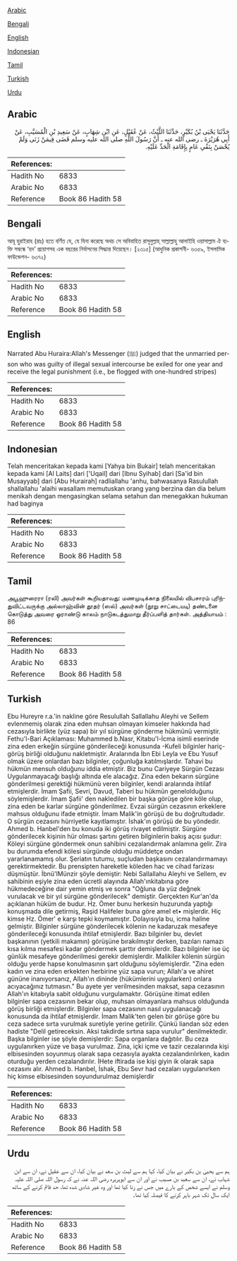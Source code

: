 [Arabic](#arabic)

[Bengali](#bengali)

[English](#english)

[Indonesian](#indonesian)

[Tamil](#tamil)

[Turkish](#turkish)

[Urdu](#urdu)

## Arabic


<div dir="rtl" lang="ar" style={{fontSize:'larger',backgroundColor:'#f8f9fa',padding:20}}>
حَدَّثَنَا يَحْيَى بْنُ بُكَيْرٍ، حَدَّثَنَا اللَّيْثُ، عَنْ عُقَيْلٍ، عَنِ ابْنِ شِهَابٍ، عَنْ سَعِيدِ بْنِ الْمُسَيَّبِ، عَنْ أَبِي هُرَيْرَةَ ـ رضى الله عنه ـ أَنَّ رَسُولَ اللَّهِ صلى الله عليه وسلم قَضَى فِيمَنْ زَنَى وَلَمْ يُحْصَنْ بِنَفْىِ عَامٍ بِإِقَامَةِ الْحَدِّ عَلَيْهِ‏.‏
</div>
<div style={{backgroundColor:'#f8f9fa',padding:20, marginBottom: 10}}><table> <thead> <tr> <th>References:</th> <th></th> </tr> </thead> <tbody><tr><td>Hadith No</td><td>6833</td></tr><tr><td>Arabic No</td><td>6833</td></tr><tr><td>Reference</td><td>Book 86 Hadith 58</td></tr></tbody></table></div>

## Bengali


<div dir="ltr" lang="bn" style={{fontSize:'larger',backgroundColor:'#f8f9fa',padding:20}}>
আবূ হুরাইরাহ (রাঃ) হতে বর্ণিত যে, যে যিনা করেছে অথচ সে অবিবাহিত রাসূলুল্লাহ্ সাল্লাল্লাহু আলাইহি ওয়াসাল্লাম ঐ ব্যক্তি সম্বন্ধে ‘হদ’ প্রয়োগসহ এক বছরের নির্বাসনের সিদ্ধান্ত দিয়েছেন। [২৩১৫] (আধুনিক প্রকাশনী- ৬৩৫৯, ইসলামিক ফাউন্ডেশন- ৬৩৭২)
</div>
<div style={{backgroundColor:'#f8f9fa',padding:20, marginBottom: 10}}><table> <thead> <tr> <th>References:</th> <th></th> </tr> </thead> <tbody><tr><td>Hadith No</td><td>6833</td></tr><tr><td>Arabic No</td><td>6833</td></tr><tr><td>Reference</td><td>Book 86 Hadith 58</td></tr></tbody></table></div>

## English


<div dir="ltr" lang="en" style={{fontSize:'larger',backgroundColor:'#f8f9fa',padding:20}}>
Narrated Abu Huraira:Allah's Messenger (ﷺ) judged that the unmarried person who was guilty of illegal sexual intercourse be exiled for one year and receive the legal punishment (i.e., be flogged with one-hundred stripes)
</div>
<div style={{backgroundColor:'#f8f9fa',padding:20, marginBottom: 10}}><table> <thead> <tr> <th>References:</th> <th></th> </tr> </thead> <tbody><tr><td>Hadith No</td><td>6833</td></tr><tr><td>Arabic No</td><td>6833</td></tr><tr><td>Reference</td><td>Book 86 Hadith 58</td></tr></tbody></table></div>

## Indonesian


<div dir="ltr" lang="id" style={{fontSize:'larger',backgroundColor:'#f8f9fa',padding:20}}>
Telah menceritakan kepada kami [Yahya bin Bukair] telah menceritakan kepada kami [Al Laits] dari ['Uqail] dari [Ibnu Syihab] dari [Sa'id bin Musayyab] dari [Abu Hurairah] radliallahu 'anhu, bahwasanya Rasulullah shallallahu 'alaihi wasallam memutuskan orang yang berzina dan dia belum menikah dengan mengasingkan selama setahun dan menegakkan hukuman had baginya
</div>
<div style={{backgroundColor:'#f8f9fa',padding:20, marginBottom: 10}}><table> <thead> <tr> <th>References:</th> <th></th> </tr> </thead> <tbody><tr><td>Hadith No</td><td>6833</td></tr><tr><td>Arabic No</td><td>6833</td></tr><tr><td>Reference</td><td>Book 86 Hadith 58</td></tr></tbody></table></div>

## Tamil


<div dir="ltr" lang="ta" style={{fontSize:'larger',backgroundColor:'#f8f9fa',padding:20}}>
அபூஹுரைரா (ரலி) அவர்கள் கூறியதாவது: மணமுடிக்காத நிலையில் விபசாரம் புரிந்துவிட்டவருக்கு அல்லாஹ்வின் தூதர் (ஸல்) அவர்கள் (நூறு சாட்டையடி) தண்டனை கொடுத்து அவரை ஓராண்டு காலம் நாடுகடத்துமாறு தீர்ப்பளித் தார்கள். அத்தியாயம் : 86
</div>
<div style={{backgroundColor:'#f8f9fa',padding:20, marginBottom: 10}}><table> <thead> <tr> <th>References:</th> <th></th> </tr> </thead> <tbody><tr><td>Hadith No</td><td>6833</td></tr><tr><td>Arabic No</td><td>6833</td></tr><tr><td>Reference</td><td>Book 86 Hadith 58</td></tr></tbody></table></div>

## Turkish


<div dir="ltr" lang="tr" style={{fontSize:'larger',backgroundColor:'#f8f9fa',padding:20}}>
Ebu Hureyre r.a.'in nakline göre Resulullah Sallallahu Aleyhi ve Sellem evlenmemiş olarak zina eden muhsan olmayan kimseler hakkında had cezasıyla birlikte (yüz sapa) bir yıl sürgüne gönderme hükmünü vermiştir. Fethu'l-Bari Açıklaması: Muhammed b.Nasr, Kitabu'l-İcma isimli eserinde zina eden erkeğin sürgüne gönderileceği konusunda -Kufeli bilginler hariç- görüş birliği olduğunu nakletmiştir. Aralarında İbn Ebi Leyla ve Ebu Yusuf olmak üzere onlardan bazı bilginler, çoğunluğa katılmışlardır. Tahavi bu hükmün mensuh olduğunu iddia etmiştir. Biz bunu Cariyeye Sürgün Cezası Uygulanmayacağı başlığı altında ele alacağız. Zina eden bekarın sürgüne gönderilmesi gerektiği hükmünü veren bilginler, kendi aralarında ihtilaf etmişlerdir. İmam Şafii, Sevri, Davud, Taberi bu hükmün genelolduğunu söylemişlerdir. İmam Şafii' den nakledilen bir başka görüşe göre köle olup, zina eden be karlar sürgüne gönderilmez. Evzai sürgün cezasının erkeklere mahsus olduğunu ifade etmiştir. İmam Malik'in görüşü de bu doğrultudadır. O sürgün cezasını hürriyetle kayıtlamıştır. İshak'ın görüşü de bu yöndedir. Ahmed b. Hanbel'den bu konuda iki görüş rivayet edilmiştir. Sürgüne gönderilecek kişinin hür olması şartını getiren bilginlerin bakış açısı şudur: Köleyi sürgüne göndermek onun sahibini cezalandırmak anlamına gelir. Zira bu durumda efendi kölesi sürgünde olduğu müddetçe ondan yararlanamamış olur. Şeriatın tutumu, suçludan başkasını cezalandırmamayı gerektirmektedir. Bu prensipten hareketle köleden hac ve cihad farizası düşmüştür. İbnü'lMünzir şöyle demiştir: Nebi Sallallahu Aleyhi ve Sellem, ev sahibinin eşiyle zina eden ücretli alayında Allah'ınkitabına göre hükmedeceğine dair yemin etmiş ve sonra "Oğluna da yüz değnek vurulacak ve bir yıl sürgüne gönderilecek" demiştir. Gerçekten Kur'an'da açıklanan hüküm de budur. Hz. Ömer bunu herkesin huzurunda yaptığı konuşmada dile getirmiş, Raşid Halifeler buna göre amel et• mişlerdir. Hiç kimse Hz. Ömer' e karşı tepki koymamıştır. Dolayısıyla bu, icma haline gelmiştir. Bilginler sürgüne gönderilecek kölenin ne kadaruzak mesafeye gönderileceği konusunda ihtilaf etmişlerdir. Bazı bilginler bu, devlet başkanının (yetkili makamın) görüşüne bırakılmıştır derken, bazıları namazı kısa kılma mesafesi kadar göndermek şarttır demişlerdir. Bazı bilginler ise üç günlük mesafeye gönderilmesi gerekir demişlerdir. Malikiler kölenin sürgün olduğu yerde hapse konulmasının şart olduğunu söylemişlerdir. "Zina eden kadın ve zina eden erkekten herbirine yüz sapa vurun; Allah'a ve ahiret gününe inanıyorsanız, Allah'ın dininde (hükümlerini uygularken) onlara acıyacağınız tutmasın." Bu ayete yer verilmesinden maksat, sapa cezasının Allah'ın kitabıyla sabit olduğunu vurgulamaktır. Görüşüne itimat edilen bilginler sapa cezasının bekar olup, muhsan olmayanlara mahsus olduğunda görüş birliği etmişlerdir. Bilginler sapa cezasının nasıl uygulanacağı konusunda da ihtilaf etmişlerdir. İmam Malik'ten gelen bir görüşe göre bu ceza sadece sırta vurulmak suretiyle yerine getirilir. Çünkü liandan söz eden hadiste "Delil getireceksin. Aksi takdirde sırtına sapa vurulur" denilmektedir. Başka bilginler ise şöyle demişlerdir: Sapa organlara dağıtılır. Bu ceza uygulanırken yüze ve başa vurulmaz. Zina, içki içme ve tazir cezalarında kişi elbisesinden soyunmuş olarak sapa cezasıyla ayakta cezalandırılırken, kadın oturduğu yerden cezalandırılır. İHete iftirada ise kişi giyin ik olarak sapa cezasını alır. Ahmed b. Hanbel, İshak, Ebu Sevr had cezaları uygulanırken hiç kimse elbisesinden soyundurulmaz demişlerdir
</div>
<div style={{backgroundColor:'#f8f9fa',padding:20, marginBottom: 10}}><table> <thead> <tr> <th>References:</th> <th></th> </tr> </thead> <tbody><tr><td>Hadith No</td><td>6833</td></tr><tr><td>Arabic No</td><td>6833</td></tr><tr><td>Reference</td><td>Book 86 Hadith 58</td></tr></tbody></table></div>

## Urdu


<div dir="rtl" lang="ur" style={{fontSize:'larger',backgroundColor:'#f8f9fa',padding:20}}>
ہم سے یحییٰ بن بکیر نے بیان کیا، کہا ہم سے لیث بن سعد نے بیان کیا، ان سے عقیل نے، ان سے ابن شہاب نے، ان سے سعید بن مسیب نے اور ان سے ابوہریرہ رضی اللہ عنہ نے کہ رسول اللہ صلی اللہ علیہ وسلم نے ایسے شخص کے بارے میں جس نے زنا کیا تھا اور وہ غیر شادی شدہ تھا، حد قائم کرنے کے ساتھ ایک سال تک شہر باہر کرنے کا فیصلہ کیا تھا۔
</div>
<div style={{backgroundColor:'#f8f9fa',padding:20, marginBottom: 10}}><table> <thead> <tr> <th>References:</th> <th></th> </tr> </thead> <tbody><tr><td>Hadith No</td><td>6833</td></tr><tr><td>Arabic No</td><td>6833</td></tr><tr><td>Reference</td><td>Book 86 Hadith 58</td></tr></tbody></table></div>